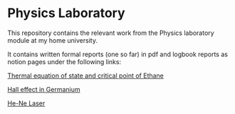 # Physics Laboratory

This repository contains the relevant work from the Physics laboratory module at my home university.

It contains written formal reports (one so far) in pdf and logbook reports as notion pages under the following links:

[Thermal equation of state and critical point of Ethane](https://www.notion.so/Experiment-3-Thermal-Equation-of-State-and-Critical-Point-of-Ethane-816ec0bca100482d954103fc2e6d02db)

[Hall effect in Germanium](https://www.notion.so/Experiment-4-Hall-Effect-in-Germanium-2b5175652825480589cff6afb4be1c87)

[He-Ne Laser](https://www.notion.so/Experiment-5-He-Ne-Laser-fcf1a69063674625b9f41079d5c708d4)
